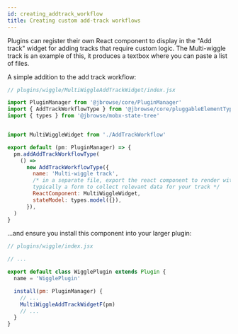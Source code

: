 ```yaml
---
id: creating_addtrack_workflow
title: Creating custom add-track workflows
---
```


Plugins can register their own React component to display in the "Add track"
widget for adding tracks that require custom logic. The Multi-wiggle track is an
example of this, it produces a textbox where you can paste a list of files.

A simple addition to the add track workflow:

```js
// plugins/wiggle/MultiWiggleAddTrackWidget/index.jsx

import PluginManager from '@jbrowse/core/PluginManager'
import { AddTrackWorkflowType } from '@jbrowse/core/pluggableElementTypes'
import { types } from '@jbrowse/mobx-state-tree'


import MultiWiggleWidget from './AddTrackWorkflow'

export default (pm: PluginManager) => {
  pm.addAddTrackWorkflowType(
    () =>
      new AddTrackWorkflowType({
        name: 'Multi-wiggle track',
        /* in a separate file, export the react component to render within the track widget,
        typically a form to collect relevant data for your track */
        ReactComponent: MultiWiggleWidget,
        stateModel: types.model({}),
      }),
  )
}
```

...and ensure you install this component into your larger plugin:

```js
// plugins/wiggle/index.jsx

// ...

export default class WigglePlugin extends Plugin {
  name = 'WigglePlugin'

  install(pm: PluginManager) {
    // ...
    MultiWiggleAddTrackWidgetF(pm)
    // ...
  }
}
```
